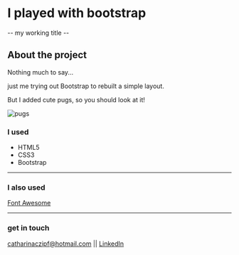 # I played with bootstrap

-- my working title --

## About the project

Nothing much to say...

just me trying out Bootstrap to rebuilt a simple layout.

But I added cute pugs, so you should look at it!

![pugs](/images/pugs.png)

### I used

- HTML5
- CSS3
- Bootstrap

---

### I also used

[Font Awesome](https://fontawesome.com/)

---

### get in touch

<catharinaczipf@hotmail.com> || [LinkedIn](https://www.linkedin.com/in/cathacz/)
